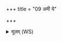 +++
title = "09 अमी ये"

+++
<details><summary>मूलम् (WS)</summary>

अमी ये युधमायन्ति केतून् कृत्वानीकशः ।  
इन्द्रस्तान पर्यहार्दाम्ना तानग्ने सं द्या त्वम् ॥ ॥ १० ॥
</details>